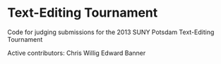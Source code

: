 Text-Editing Tournament
=======================

Code for judging submissions for the 2013 SUNY Potsdam Text-Editing Tournament

Active contributors:
  Chris Willig
  Edward Banner
